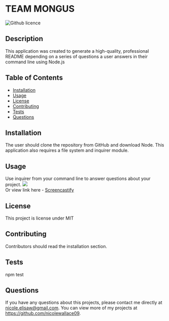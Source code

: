 # TEAM MONGUS 
  ![Github licence](http://img.shields.io/badge/license-MIT-blue.svg)

  ## Description 
  This application was created to generate a high-quality, professional README depending on a series of questions a user answers in their command line using Node.js

  ## Table of Contents
  * [Installation](#installation)
  * [Usage](#usage)
  * [License](#license)
  * [Contributing](#contributing)
  * [Tests](#tests)
  * [Questions](#questions)
  
  ## Installation 
  The user should clone the repository from GitHub and download Node. This application also requires a file system and inquirer module. 

  ## Usage 
  Use inquirer from your command line to answer questions about your project.
  <img src="utils/README-GENERATOR (1).gif"><br>
  Or view link here - [Screencastify](https://drive.google.com/file/d/1L59uBnHWqkOiv5k9UkQEpBJuVX4CRidP/view)

  ## License 
  This project is license under MIT

  ## Contributing 
  Contributors should read the installation section. 

  ## Tests
  npm test

  ## Questions
  If you have any questions about this projects, please contact me directly at nicole.elisaw@gmail.com. You can view more of my projects at https://github.com/nicolewallace09.
